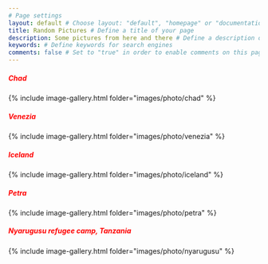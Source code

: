 ```yaml
---
# Page settings
layout: default # Choose layout: "default", "homepage" or "documentation-archive"
title: Random Pictures # Define a title of your page
description: Some pictures from here and there # Define a description of your page
keywords: # Define keywords for search engines
comments: false # Set to "true" in order to enable comments on this page. Make sure you properly setup "disqus_forum_shortname" variable in "_config.yml"
---
```


##### <span style="color:red">Chad</span>

{% include image-gallery.html folder="images/photo/chad" %}<br />

##### <span style="color:red">Venezia</span>

{% include image-gallery.html folder="images/photo/venezia" %}<br />

##### <span style="color:red">Iceland</span>

{% include image-gallery.html folder="images/photo/iceland" %}<br />

##### <span style="color:red">Petra</span>

{% include image-gallery.html folder="images/photo/petra" %}<br />

##### <span style="color:red">Nyarugusu refugee camp, Tanzania</span>

{% include image-gallery.html folder="images/photo/nyarugusu" %}